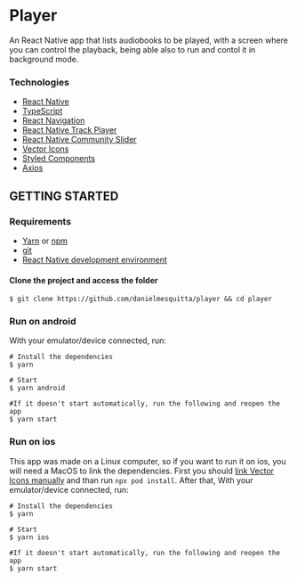 # Player

An React Native app that lists audiobooks to be played, with a screen where you can control the playback, being able also to run and contol it in background mode.

### Technologies

- [React Native](https://reactnative.dev/)
- [TypeScript](https://www.typescriptlang.org/)
- [React Navigation](https://reactnavigation.org/)
- [React Native Track Player](https://react-native-track-player.js.org/)
- [React Native Community Slider](https://github.com/react-native-community/react-native-slider)
- [Vector Icons](https://github.com/oblador/react-native-vector-icons)
- [Styled Components](https://styled-components.com/)
- [Axios](https://github.com/axios/axios)

## GETTING STARTED
### Requirements

- [Yarn](https://yarnpkg.com/) or [npm](https://www.npmjs.com/)
- [git](https://git-scm.com/)
- [React Native development environment](https://reactnative.dev/docs/environment-setup)

#### Clone the project and access the folder

```shell
$ git clone https://github.com/danielmesquitta/player && cd player
```

### Run on android
With your emulator/device connected, run:

```shell
# Install the dependencies
$ yarn

# Start
$ yarn android

#If it doesn't start automatically, run the following and reopen the app
$ yarn start
```

### Run on ios

This app was made on a Linux computer, so if you want to run it on ios, you will need a MacOS to link the dependencies. 
First you should [link Vector Icons manually](https://github.com/oblador/react-native-vector-icons#ios) and than run ``npx pod install``. 
After that, With your emulator/device connected, run:

```shell
# Install the dependencies
$ yarn

# Start
$ yarn ios

#If it doesn't start automatically, run the following and reopen the app
$ yarn start
```
